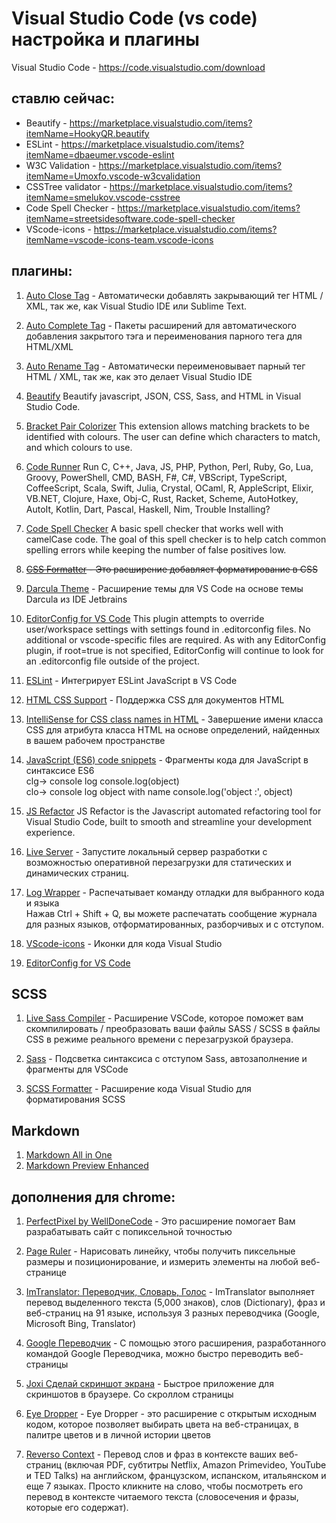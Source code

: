 # Visual Studio Code (vs code) настройка и плагины
Visual Studio Code - https://code.visualstudio.com/download 

## ставлю сейчас:
- Beautify - https://marketplace.visualstudio.com/items?itemName=HookyQR.beautify
- ESLint - https://marketplace.visualstudio.com/items?itemName=dbaeumer.vscode-eslint
- W3C Validation - https://marketplace.visualstudio.com/items?itemName=Umoxfo.vscode-w3cvalidation
- CSSTree validator - https://marketplace.visualstudio.com/items?itemName=smelukov.vscode-csstree 
- Code Spell Checker - https://marketplace.visualstudio.com/items?itemName=streetsidesoftware.code-spell-checker
- VScode-icons - https://marketplace.visualstudio.com/items?itemName=vscode-icons-team.vscode-icons

## плагины:
1. [Auto Close Tag](https://marketplace.visualstudio.com/items?itemName=formulahendry.auto-close-tag) - 
Автоматически добавлять закрывающий тег HTML / XML, так же, как Visual Studio IDE или Sublime Text. <br>

0. [Auto Complete Tag](https://marketplace.visualstudio.com/items?itemName=formulahendry.auto-complete-tag) - 
Пакеты расширений для автоматического добавления закрытого тэга и переименования парного тега для HTML/XML

0. [Auto Rename Tag](https://marketplace.visualstudio.com/items?itemName=formulahendry.auto-rename-tag) - 
Автоматически переименовывает парный тег HTML / XML, так же, как это делает Visual Studio IDE <br>

0. [Beautify](https://marketplace.visualstudio.com/items?itemName=HookyQR.beautify)
Beautify javascript, JSON, CSS, Sass, and HTML in Visual Studio Code.

0. [Bracket Pair Colorizer](https://marketplace.visualstudio.com/items?itemName=CoenraadS.bracket-pair-colorizer)
This extension allows matching brackets to be identified with colours. The user can define which characters to match, and which colours to use.

0. [Code Runner](https://marketplace.visualstudio.com/items?itemName=formulahendry.code-runner)
Run C, C++, Java, JS, PHP, Python, Perl, Ruby, Go, Lua, Groovy, PowerShell, CMD, BASH, F#, C#, VBScript, TypeScript, CoffeeScript, Scala, Swift, Julia, Crystal, OCaml, R, AppleScript, Elixir, VB.NET, Clojure, Haxe, Obj-C, Rust, Racket, Scheme, AutoHotkey, AutoIt, Kotlin, Dart, Pascal, Haskell, Nim,
Trouble Installing?

0. [Code Spell Checker](https://marketplace.visualstudio.com/items?itemName=streetsidesoftware.code-spell-checker)
A basic spell checker that works well with camelCase code.
The goal of this spell checker is to help catch common spelling errors while keeping the number of false positives low.

0. ~~[CSS Formatter](https://marketplace.visualstudio.com/items?itemName=aeschli.vscode-css-formatter) - 
Это расширение добавляет форматирование в CSS~~<br>
0. [Darcula Theme](https://marketplace.visualstudio.com/items?itemName=rokoroku.vscode-theme-darcula) - 
Расширение темы для VS Code на основе темы Darcula из IDE Jetbrains <br>

0. [EditorConfig for VS Code](https://marketplace.visualstudio.com/items?itemName=EditorConfig.EditorConfig)
This plugin attempts to override user/workspace settings with settings found in .editorconfig files. No additional or vscode-specific files are required. As with any EditorConfig plugin, if root=true is not specified, EditorConfig will continue to look for an .editorconfig file outside of the project.

1. [ESLint](https://marketplace.visualstudio.com/items?itemName=dbaeumer.vscode-eslint) - 
Интегрирует ESLint JavaScript в VS Code <br>
0. [HTML CSS Support](https://marketplace.visualstudio.com/items?itemName=ecmel.vscode-html-css) - 
Поддержка CSS для документов HTML <br>
0. [IntelliSense for CSS class names in HTML](https://marketplace.visualstudio.com/items?itemName=Zignd.html-css-class-completion) - 
Завершение имени класса CSS для атрибута класса HTML на основе определений, найденных в вашем рабочем пространстве <br>

0. [JavaScript (ES6) code snippets](https://marketplace.visualstudio.com/items?itemName=xabikos.JavaScriptSnippets) - 
Фрагменты кода для JavaScript в синтаксисе ES6     
clg→	console log console.log(object)     
clo→	console log object with name console.log('object :', object)     

0. [JS Refactor](https://marketplace.visualstudio.com/items?itemName=cmstead.jsrefactor)
JS Refactor is the Javascript automated refactoring tool for Visual Studio Code, built to smooth and streamline your development experience. 
 
0. [Live Server](https://marketplace.visualstudio.com/items?itemName=ritwickdey.LiveServer) - 
Запустите локальный сервер разработки с возможностью оперативной перезагрузки для статических и динамических страниц. <br>

0. [Log Wrapper](https://marketplace.visualstudio.com/items?itemName=chrisvltn.log-wrapper-for-vscode) -
Распечатывает команду отладки для выбранного кода и языка <br>
Нажав Ctrl + Shift + Q, вы можете распечатать сообщение журнала для разных языков, отформатированных, разборчивых и с отступом.<br>

0. [VScode-icons](https://marketplace.visualstudio.com/items?itemName=vscode-icons-team.vscode-icons) - 
Иконки для кода Visual Studio <br>

0. [EditorConfig for VS Code](https://marketplace.visualstudio.com/items?itemName=EditorConfig.EditorConfig)<br>

## SCSS
1. [Live Sass Compiler](https://marketplace.visualstudio.com/items?itemName=ritwickdey.live-sass) - 
Расширение VSCode, которое поможет вам скомпилировать / преобразовать ваши файлы SASS / SCSS в файлы CSS в режиме реального времени с перезагрузкой браузера.

0. [Sass](https://marketplace.visualstudio.com/items?itemName=robinbentley.sass-indented) - Подсветка синтаксиса с отступом Sass, автозаполнение и фрагменты для VSCode<br>

0. [SCSS Formatter](https://marketplace.visualstudio.com/items?itemName=sibiraj-s.vscode-scss-formatter) - 
Расширение кода Visual Studio для форматирования SCSS<br>

## Markdown
1. [Markdown All in One](https://marketplace.visualstudio.com/items?itemName=yzhang.markdown-all-in-one)
0. [Markdown Preview Enhanced](https://marketplace.visualstudio.com/items?itemName=shd101wyy.markdown-preview-enhanced)

## дополнения для chrome:
1. [PerfectPixel by WellDoneCode](https://chrome.google.com/webstore/detail/perfectpixel-by-welldonec/dkaagdgjmgdmbnecmcefdhjekcoceebi) -
Это расширение помогает Вам разрабатывать сайт с попиксельной точностью <br>

0. [Page Ruler](https://chrome.google.com/webstore/detail/page-ruler/emliamioobfffbgcfdchabfibonehkme) - 
Нарисовать линейку, чтобы получить пиксельные размеры и позиционирование, и измерить элементы на любой веб-странице <br>

0. [ImTranslator: Переводчик, Словарь, Голос](https://chrome.google.com/webstore/detail/imtranslator-translator-d/noaijdpnepcgjemiklgfkcfbkokogabh) - 
ImTranslator выполняет перевод выделенного текста (5,000 знаков), слов (Dictionary), фраз и веб-страниц на 91 языке, используя 3 разных переводчика (Google, Microsoft Bing, Translator) <br>

0. [Google Переводчик](https://chrome.google.com/webstore/detail/google-translate/aapbdbdomjkkjkaonfhkkikfgjllcleb) - 
С помощью этого расширения, разработанного командой Google Переводчика, можно быстро переводить веб-страницы <br>

0. [Joxi Сделай скриншот экрана](https://chrome.google.com/webstore/detail/joxi-full-page-screen-cap/jhcdlkgjiehgpnpolkbnmpffjodigbkb) - 
Быстрое приложение для скриншотов в браузере. Со скроллом страницы <br>

0. [Eye Dropper](https://chrome.google.com/webstore/detail/eye-dropper/hmdcmlfkchdmnmnmheododdhjedfccka) - 
Eye Dropper - это расширение с открытым исходным кодом, которое позволяет выбирать цвета на веб-страницах, в палитре цветов и в личной истории цветов <br>

0. [Reverso Context](https://chrome.google.com/webstore/detail/reverso-translate-in-cont/onhiacboedfinnofagfgoaanfedhmfab) - 
Перевод слов и фраз в контексте ваших веб-страниц (включая PDF, субтитры Netflix, Amazon Primevideo, YouTube и TED Talks) на английском,  французском, испанском, итальянском и еще 7 языках.
Просто кликните на слово, чтобы посмотреть его перевод в контексте читаемого текста  (словосечения и фразы, которые его содержат). 
